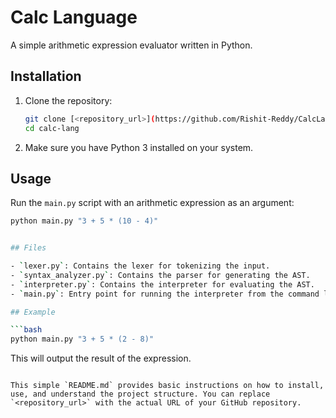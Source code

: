 
# Calc Language

A simple arithmetic expression evaluator written in Python.

## Installation

1. Clone the repository:
    ```bash
    git clone [<repository_url>](https://github.com/Rishit-Reddy/CalcLang.git)
    cd calc-lang
    ```

2. Make sure you have Python 3 installed on your system.

## Usage

Run the `main.py` script with an arithmetic expression as an argument:
```bash
python main.py "3 + 5 * (10 - 4)"


## Files

- `lexer.py`: Contains the lexer for tokenizing the input.
- `syntax_analyzer.py`: Contains the parser for generating the AST.
- `interpreter.py`: Contains the interpreter for evaluating the AST.
- `main.py`: Entry point for running the interpreter from the command line.

## Example

```bash
python main.py "3 + 5 * (2 - 8)"
```

This will output the result of the expression.
```

This simple `README.md` provides basic instructions on how to install, use, and understand the project structure. You can replace `<repository_url>` with the actual URL of your GitHub repository.
